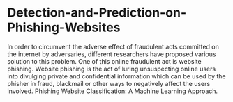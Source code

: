 # Detection-and-Prediction-on-Phishing-Websites
In  order  to  circumvent  the  adverse  effect  of  fraudulent  acts  committed  on  the  internet  by  adversaries,  different  researchers  have  proposed  various  solution  to  this  problem. One of this online fraudulent act is website phishing.  Website phishing is the act of luring unsuspecting online users  into divulging private and confidential information which can  be used by the phisher in fraud, blackmail or other ways to  negatively  affect  the  users  involved.  Phishing Website Classification: A Machine Learning Approach. 
